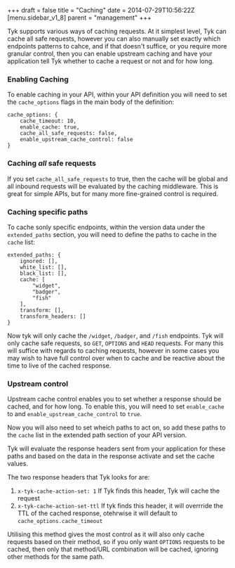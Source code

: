 +++
draft = false
title = "Caching"
date = 2014-07-29T10:56:22Z
[menu.sidebar_v1_8]
    parent = "management"
+++

Tyk supports various ways of caching requests. At it simplest level, Tyk can cache all safe requests, 
however you can also manually set exactly which endpoints patterns to cahce, and if that doesn't suffice, or you
require more granular control, then you can enable upstream caching and have your application tell Tyk whether to cache
a request or not and for how long.

### Enabling Caching

To enable caching in your API, within your API definition you will need to set the `cache_options` flags in the main body of the definition:

	cache_options: {
	    cache_timeout: 10,
	    enable_cache: true,
	    cache_all_safe_requests: false,
	    enable_upstream_cache_control: false
  	}
  	
### Caching *all* safe requests

If you set `cache_all_safe_requests` to true, then the cache will be global and all inbound requests will be evaluated by the caching middleware. This
is great for simple APIs, but for many more fine-grained control is required.

### Caching specific paths

To cache sonly specific endpoints, within the version data under the `extended_paths` section, 
you will need to define the paths to cache in the `cache` list:

	extended_paths: {
		ignored: [],
		white_list: [],
		black_list: [],
		cache: [
			"widget",
			"badger",
			"fish"
		],
		transform: [],
		transform_headers: []
    }

Now tyk will only cache the `/widget`, `/badger`, and `/fish` endpoints. Tyk will only cache safe requests, so `GET`, `OPTIONS` and `HEAD` requests. For many
this will suffice with regards to caching requests, however in some cases you may wish to have full control over when to cache and be reactive about 
the time to live of the cached response. 

### Upstream control

Upstream cache control enables you to set whether a response should be cached, and for how long. To enable this, you will need to set 
`enable_cache` to and `enable_upstream_cache_control` to `true`. 

Now you will also need to set wheich paths to act on, so add these paths to the `cache` list in the extended path section of your API version. 

Tyk will evaluate the response headers sent from your application for these paths and based on the data in the response activate and set the cache
values.

The two response headers that Tyk looks for are:

1. `x-tyk-cache-action-set: 1` If Tyk finds this header, Tyk will cache the request
2. `x-tyk-cache-action-set-ttl` If tyk finds this header, it will overrride the TTL of the cached response, otehrwise it will default to `cache_options.cache_timeout`

Utilising this method gives the most control as it will also only cache requests based on their method, so if you only want `OPTIONS` requests
to be cached, then only that method/URL combination will be cached, ignoring other methods for the same path.


